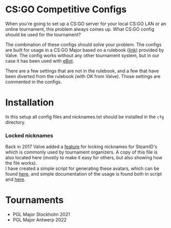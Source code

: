 # CS:GO Competitive Configs

When you're going to set up a CS:GO server for your local CS:GO LAN or an online tournament, this problem always comes up. What CS:GO config should be used for the tournament?
  
The combination of these configs should solve your problem. The configs are built for usage in a CS:GO Major based on a rulebook ([link](https://counter-strike.net/csgo_major_supplemental_rulebook)) provided by Valve. The config works without any other tournament system, but in our case it has been used with [eBot](https://github.com/deStrO/eBot-CSGO).  
  
There are a few settings that are not in the rulebook, and a few that have been diverted from the rulebook (with OK from Valve). Those settings are commented in the configs.

# Installation

In this setup all config files and nicknames.txt should be installed in the `cfg` directory. 

### Locked nicknames

Back in 2017 Valve added a [feature](https://blog.counter-strike.net/index.php/2017/10/19582/) for locking nicknames for SteamID's which is commonly used by tournament organizers. A copy of this file is also located here (mostly to make it easy for others, but also showing how the file works).  
I have created a simple script for generating these avatars, which can be found [here](https://github.com/suom1/csgo-competitive-scripts/blob/main/server/generate_avatars.sh), and simple documentation of the usage is found both in script and [here](https://github.com/suom1/csgo-competitive-scripts/blob/main/README.md).

# Tournaments
- PGL Major Stockholm 2021
- PGL Major Antwerp 2022
